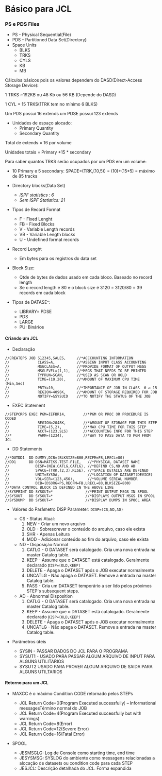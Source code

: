 # Básico para JCL


### PS e PDS Files

* PS - Physical Sequential(File)
* PDS - Partitioned Data Set(Directory)
* Space Units
	* BLKS
	* TRKS
	* CYLS
	* KB
	* MB

Cálculos básicos pois os valores dependem do DASD(Direct-Access Storage Device):

1 TRKS ~192KB ou 48 Kb ou 56 KB (Depende do DASD)

1 CYL = 15 TRKS(1TRK tem no mínimo 6 BLKS)

Um PDS possui 16 extends
um PDSE possui  123 extends

* Unidades de espaço alocado:
	* Primary Quantity
	* Secondary Quantity

Total de extends = 16 por volume

Unidades totais = Primary +15 * secondary

Para saber quantos TRKS serão ocupados por um PDS em um volume:
* 10 Primary e 5 secondary: SPACE=(TRK,(10,5)) = (10)+(15*5) = máximo de 85 tracks


* Directory blocks(Data Set)
	* *ISPF statistics : 6*
	* *Sem ISPF Statistics: 21*

* Tipos de Record Format
	* F - Fixed Lenght
	* FB - Fixed Blocks
	* V - Variable Length records
	* VB - Variable Length  blocks
	* U - Undefined format records

* Record Lenght
	* Em bytes para os registros do data set

* Block Size:
	* Qtde de bytes de dados usado em cada bloco. Baseado no record length
	* Se o record length é 80 e o block size é 3120 = 3120/80 = 39 records em cada block

* Tipos de DATASE^:
	* LIBRARY= PDSE
	* PDS
	* LARGE
	* PU: Binários

#### Criando um JCL

* Declaração

``` jcl
//CREATEPS JOB S12345,SALES,     //*ACCCOUNTING INFORMATION
//             CLASS=A,          //*ASSIGN INPUT CLASS ACCOUNTING
//             MSGCLASS=A,       //*PROVIDE FORMAT OF OUTPUT MSGS
//             MSGLEVEL=(1,1),   //*MSGS THAT NEEDS TO BE PRINTED
//             TYPRUN=SCAN,      //*USED AS SCAN OR HOLD
//             TIME=(10,20),     //*AMOUNT OF MAXIMUM CPU TIME (Min,Sec)
//             PRTY=10,          //*IMPORTANCE OF JOB IN CLASS  0 a 15
//             REGION=4096K,     //*AMOUNT OF STORAGE REQUIRED FOR JOB
//             NOTIFY=&SYSUID    //*TO NOTIFY THE STATUS OF THE JOB
```

* EXEC Statement

``` jcl
//STEPCRPS EXEC PGM=IEFBR14,        //*PGM OR PROC OR PROCEDURE IS CODED
//             REGION=2048K,        //*AMOUNT OF STORAGE FOR THIS STEP
//             TIME=(5,2),          //*MAX CPU TIME FOR THIS STEP
//             ACCT=(123,SLS)       //*ACCOUNTING INFO FOR THIS STEP
//*            PARM=(1234),         //*WAY TO PASS DATA TO PGM FROM JCL
```

* DD Statements

``` jcl
//*OUTDD1  DD DUMMY,DCB=(BLKSIZE=800,RECFM=FB,LRECL=80)
//DD1      DD DSN=MATEKS.TEST.FILE,   //*PHYSICAL DATASET NAME
//            DISP=(NEW,CATLG,CATLG), //*DEFIND CS,ND AND AD
//            SPACE=(TRK,(2,3),RLSE), //*SPACE DETAILS ARE DEFINED
//            UNIT=SYSDA,             //*LOCATION OF DATASET(DEVICE)
//            VOL=SER=(123,456),      //*VOLUME SERIAL NUMBER
//            DCB=(DSORG=PS,RECFM=FB,LRECL=80,BLKSIZE=800)
//*DATA CONTROL BLOCK IS DEFINED IN THE ABOVE LINE
//SYSPRINT DD SYSOUT=*               //*PRINT OUTPUT MSGS IN SPOOL
//SYSOUT   DD SYSOUT=*               //*DISPLAYS OUTPUT MSGS IN SPOOL
//SYSDUMP  DD SYSOUT=*               //*DISPLAY DUMPS IN SPOOL AREA
```

* Valores do Parâmetro DISP Parameter: ````DISP=(CS,ND,AD)````
	* CS - Status Atual:
		1) NEW - Criar um novo arquivo
		2) OLD - Sobrescrever o conteúdo do arquivo, caso ele exista
		3) SHR - Apenas Leitura
		4) MOD - Adicionar conteúdo ao fim do arquivo, caso ele exista
	* ND - Disposição Normal
		1) CATLG - O DATASET será catalogado. Cria uma nova entrada na master Catalog table.
		2) KEEP - Assume que o DATASET está catalogado. Geralmente declarado ```DISP=(OLD,KEEP)```
		3) DELETE - Àpaga o DATASET após o JOB executar normalmente
		4) UNCATLG - Não apaga o DATASET. Remove a entrada na master Catalog table.
		5) PASS - Cria um DATASET temporário a ser lido pelos próximos STEP's
subsequent steps.
	* AD - Abnormal Disposition
		1) CATLG - O DATASET será catalogado. Cria uma nova entrada na master Catalog table.
		2) KEEP - Assume que o DATASET está catalogado. Geralmente declarado ```DISP=(OLD,KEEP)```
		3) DELETE - Àpaga o DATASET após o JOB executar normalmente
		4) UNCATLG - Não apaga o DATASET. Remove a entrada na master Catalog table.

* Parâmetros úteis
	* SYSIN - PASSAR DADOS DO JCL PARA O PROGRAMA
	* SYSUT1 - USADO PARA PASSAR ALGUM ARQUIVO DE INPUT PARA ALGUNS UTILITARIOS
	* SYSUT2 USADO PARA PROVER ALGUM ARQUIVO DE SAIDA PARA ALGUNS UTILTARIOS


#### Retorno para um JCL

* MAXCC é o máximo Condition CODE retornado pelos STEPs
	* JCL Return Code=0(Program Executed successfully) – Informational messagesTérmino normal do JOB
	* JCL Return Code=4(Program Executed successfully but with warnings)
	* JCL Return Code=8(Error)
	* JCL Return Code=12(Severe Error)
	* JCL Return Code=16(Fatal Error)

* SPOOL
	* JESMSGLG: Log de Console como starting time, end time
	* JESYSMSG: SYSLOG do ambiente como messagens relacionadas a alocação de datasets ou condition code para cada STEP
	* JESJCL: Descrição detalhada do JCL. Forma expandida